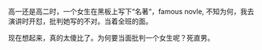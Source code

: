 高一还是高二时，一个女生在黑板上写下“名著“，famous novle, 不知为何，我去演讲时开怼，批判她写的不对。当着全班的面。

现在想起来，真的太傻比了。为何要当面批判一个女生呢？死直男。


